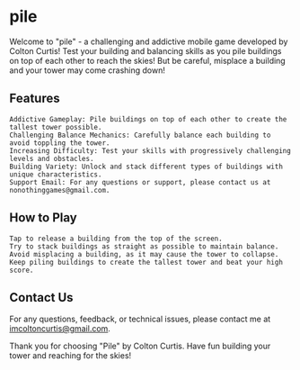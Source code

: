 # pile

Welcome to "pile" - a challenging and addictive mobile game developed by Colton Curtis! Test your building and balancing skills as you pile buildings on top of each other to reach the skies! But be careful, misplace a building and your tower may come crashing down!
## Features

    Addictive Gameplay: Pile buildings on top of each other to create the tallest tower possible.
    Challenging Balance Mechanics: Carefully balance each building to avoid toppling the tower.
    Increasing Difficulty: Test your skills with progressively challenging levels and obstacles.
    Building Variety: Unlock and stack different types of buildings with unique characteristics.
    Support Email: For any questions or support, please contact us at nonothinggames@gmail.com.

## How to Play

    Tap to release a building from the top of the screen.
    Try to stack buildings as straight as possible to maintain balance.
    Avoid misplacing a building, as it may cause the tower to collapse.
    Keep piling buildings to create the tallest tower and beat your high score.

## Contact Us

For any questions, feedback, or technical issues, please contact me at imcoltoncurtis@gmail.com.

Thank you for choosing "Pile" by Colton Curtis. Have fun building your tower and reaching for the skies!
